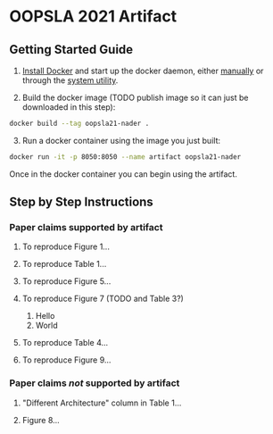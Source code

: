# OOPSLA 2021 Artifact

## Getting Started Guide

1. [Install Docker](https://docs.docker.com/engine/install/) and start up the 
docker daemon, either 
[manually](https://docs.docker.com/config/daemon/#start-the-daemon-manually)
or through the 
[system utility](https://docs.docker.com/config/daemon/#start-the-daemon-using-operating-system-utilities).

2. Build the docker image (TODO publish image so it can just be downloaded in this step): 

```sh
docker build --tag oopsla21-nader .
```

3. Run a docker container using the image you just built: 

```sh
docker run -it -p 8050:8050 --name artifact oopsla21-nader
```

Once in the docker container you can begin using the artifact.

## Step by Step Instructions

### Paper claims supported by artifact

1. To reproduce Figure 1...

1. To reproduce Table 1... 

1. To reproduce Figure 5...

1. To reproduce Figure 7 (TODO and Table 3?)
   1. Hello
   1. World

1. To reproduce Table 4... 

1. To reproduce Figure 9...

### Paper claims _not_ supported by artifact

1. "Different Architecture" column in Table 1...

2. Figure 8...
